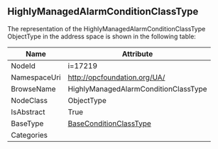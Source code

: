 <!-- objecttype -->
## HighlyManagedAlarmConditionClassType
  
<!-- end of text -->
The representation of the HighlyManagedAlarmConditionClassType ObjectType in the address space is shown in the following table:  

|Name|Attribute|
|---|---|
|NodeId|i=17219|
|NamespaceUri|http://opcfoundation.org/UA/|
|BrowseName|HighlyManagedAlarmConditionClassType|
|NodeClass|ObjectType|
|IsAbstract|True|
|BaseType|[BaseConditionClassType](../../ObjectTypes/BaseConditionClassType/readme.md)|
|Categories||

